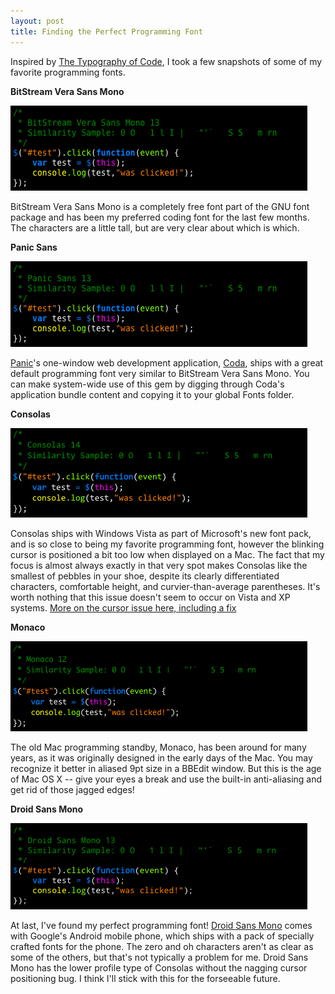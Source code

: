 ```yaml
---
layout: post
title: Finding the Perfect Programming Font
---
```

Inspired by [The Typography of Code](http://blog.hamstu.com/2008/02/03/the-typography-of-code/), I took a few snapshots of some of my favorite programming fonts.

**BitStream Vera Sans Mono** 

![fonts_bitstream_vera_sans_mono_13](/static/fonts_bitstream_vera_sans_mono_13.gif)

BitStream Vera Sans Mono is a completely free font part of the GNU font package and has been my preferred coding font for the last few months. The characters are a little tall, but are very clear about which is which.

**Panic Sans** 

![fonts_panic_sans_13](/static/fonts_panic_sans_13.gif)

[Panic](http://www.panic.com/)'s one-window web development application, [Coda](http://www.panic.com/coda/), ships with a great default programming font very similar to BitStream Vera Sans Mono. You can make system-wide use of this gem by digging through Coda's application bundle content and copying it to your global Fonts folder. 

**Consolas**

![fonts_consolas_14](/static/fonts_consolas_14.gif)

Consolas ships with Windows Vista as part of Microsoft's new font pack, and is so close to being my favorite programming font, however the blinking cursor is positioned a bit too low when displayed on a Mac. The fact that my focus is almost always exactly in that very spot makes Consolas like the smallest of pebbles in your shoe, despite its clearly differentiated characters, comfortable height, and curvier-than-average parentheses. It's worth nothing that this issue doesn't seem to occur on Vista and XP systems. [More on the cursor issue here, including a fix](/2008/12/16/consolas-cursor-fix/) 

**Monaco**

![fonts_monaco_12](/static/fonts_monaco_12.gif)

The old Mac programming standby, Monaco, has been around for many years, as it was originally designed in the early days of the Mac. You may recognize it better in aliased 9pt size in a BBEdit window. But this is the age of Mac OS X -- give your eyes a break and use the built-in anti-aliasing and get rid of those jagged edges! 

**Droid Sans Mono**

![fonts_droid_sans_mono_13](/static/fonts_droid_sans_mono_13.gif)

At last, I've found my perfect programming font! [Droid Sans Mono](http://damieng.com/blog/2007/11/14/droid-sans-mono-great-coding-font) comes with Google's Android mobile phone, which ships with a pack of specially crafted fonts for the phone. The zero and oh characters aren't as clear as some of the others, but that's not typically a problem for me. Droid Sans Mono has the lower profile type of Consolas without the nagging cursor positioning bug. I think I'll stick with this for the forseeable future.
